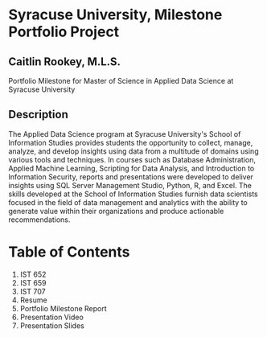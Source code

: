 # Syracuse University, Milestone Portfolio Project
## Caitlin Rookey, M.L.S.
Portfolio Milestone for Master of Science in Applied Data Science at Syracuse University
## Description 

The Applied Data Science program at Syracuse University's School of Information Studies provides students the opportunity to collect, manage, analyze, and develop insights using data from a multitude of domains using various tools and techniques. In courses such as Database Administration, Applied Machine Learning, Scripting for Data Analysis, and Introduction to Information Security, reports and presentations were developed to deliver insights using SQL Server Management Studio, Python, R, and Excel. The skills developed at the School of Information Studies furnish data scientists focused in the field of data management and analytics with the ability to generate value within their organizations and produce actionable recommendations.

# Table of Contents

1. IST 652
2. IST 659
3. IST 707
4. Resume
5. Portfolio Milestone Report
6. Presentation Video
7. Presentation Slides
